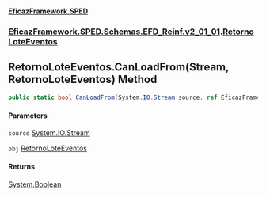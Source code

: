 #### [EficazFramework.SPED](EficazFrameworkSPED.md 'EficazFramework SPED')
### [EficazFramework.SPED.Schemas.EFD_Reinf.v2_01_01](EficazFramework.SPED.Schemas.EFD_Reinf.v2_01_01.md 'EficazFramework.SPED.Schemas.EFD_Reinf.v2_01_01').[RetornoLoteEventos](EficazFramework.SPED.Schemas.EFD_Reinf.v2_01_01/RetornoLoteEventos.md 'EficazFramework.SPED.Schemas.EFD_Reinf.v2_01_01.RetornoLoteEventos')

## RetornoLoteEventos.CanLoadFrom(Stream, RetornoLoteEventos) Method

```csharp
public static bool CanLoadFrom(System.IO.Stream source, ref EficazFramework.SPED.Schemas.EFD_Reinf.v2_01_01.RetornoLoteEventos obj);
```
#### Parameters

<a name='EficazFramework.SPED.Schemas.EFD_Reinf.v2_01_01.RetornoLoteEventos.CanLoadFrom(System.IO.Stream,EficazFramework.SPED.Schemas.EFD_Reinf.v2_01_01.RetornoLoteEventos).source'></a>

`source` [System.IO.Stream](https://docs.microsoft.com/en-us/dotnet/api/System.IO.Stream 'System.IO.Stream')

<a name='EficazFramework.SPED.Schemas.EFD_Reinf.v2_01_01.RetornoLoteEventos.CanLoadFrom(System.IO.Stream,EficazFramework.SPED.Schemas.EFD_Reinf.v2_01_01.RetornoLoteEventos).obj'></a>

`obj` [RetornoLoteEventos](EficazFramework.SPED.Schemas.EFD_Reinf.v2_01_01/RetornoLoteEventos.md 'EficazFramework.SPED.Schemas.EFD_Reinf.v2_01_01.RetornoLoteEventos')

#### Returns
[System.Boolean](https://docs.microsoft.com/en-us/dotnet/api/System.Boolean 'System.Boolean')